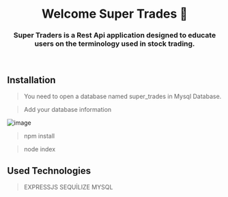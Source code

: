 <h1 align="center">Welcome Super Trades 👋</h1>



<h3 align="center">Super Traders is a Rest Api application designed to educate users on the terminology used in stock trading.
</h3>

<br>


## Installation 
> You need to open a database named super_trades in Mysql Database.

> Add your database information

![image](https://user-images.githubusercontent.com/88143919/220453369-e95cab2f-2940-49ad-a595-4b7f3bf364d3.png)


> npm install

> node index

## Used Technologies
>EXPRESSJS SEQUİLIZE  MYSQL 


